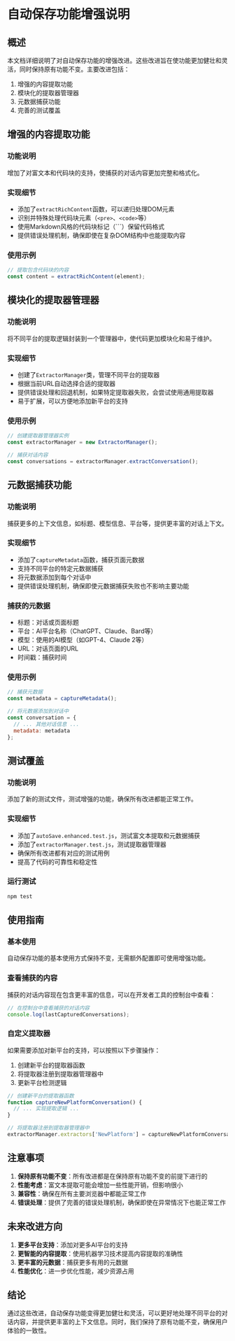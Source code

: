 # 自动保存功能增强说明

## 概述

本文档详细说明了对自动保存功能的增强改进。这些改进旨在使功能更加健壮和灵活，同时保持原有功能不变。主要改进包括：

1. 增强的内容提取功能
2. 模块化的提取器管理器
3. 元数据捕获功能
4. 完善的测试覆盖

## 增强的内容提取功能

### 功能说明

增加了对富文本和代码块的支持，使捕获的对话内容更加完整和格式化。

### 实现细节

- 添加了`extractRichContent`函数，可以递归处理DOM元素
- 识别并特殊处理代码块元素（`<pre>`、`<code>`等）
- 使用Markdown风格的代码块标记（```）保留代码格式
- 提供错误处理机制，确保即使在复杂DOM结构中也能提取内容

### 使用示例

```javascript
// 提取包含代码块的内容
const content = extractRichContent(element);
```

## 模块化的提取器管理器

### 功能说明

将不同平台的提取逻辑封装到一个管理器中，使代码更加模块化和易于维护。

### 实现细节

- 创建了`ExtractorManager`类，管理不同平台的提取器
- 根据当前URL自动选择合适的提取器
- 提供错误处理和回退机制，如果特定提取器失败，会尝试使用通用提取器
- 易于扩展，可以方便地添加新平台的支持

### 使用示例

```javascript
// 创建提取器管理器实例
const extractorManager = new ExtractorManager();

// 捕获对话内容
const conversations = extractorManager.extractConversation();
```

## 元数据捕获功能

### 功能说明

捕获更多的上下文信息，如标题、模型信息、平台等，提供更丰富的对话上下文。

### 实现细节

- 添加了`captureMetadata`函数，捕获页面元数据
- 支持不同平台的特定元数据捕获
- 将元数据添加到每个对话中
- 提供错误处理机制，确保即使元数据捕获失败也不影响主要功能

### 捕获的元数据

- 标题：对话或页面标题
- 平台：AI平台名称（ChatGPT、Claude、Bard等）
- 模型：使用的AI模型（如GPT-4、Claude 2等）
- URL：对话页面的URL
- 时间戳：捕获时间

### 使用示例

```javascript
// 捕获元数据
const metadata = captureMetadata();

// 将元数据添加到对话中
const conversation = {
  // ... 其他对话信息 ...
  metadata: metadata
};
```

## 测试覆盖

### 功能说明

添加了新的测试文件，测试增强的功能，确保所有改进都能正常工作。

### 实现细节

- 添加了`autoSave.enhanced.test.js`，测试富文本提取和元数据捕获
- 添加了`extractorManager.test.js`，测试提取器管理器
- 确保所有改进都有对应的测试用例
- 提高了代码的可靠性和稳定性

### 运行测试

```bash
npm test
```

## 使用指南

### 基本使用

自动保存功能的基本使用方式保持不变，无需额外配置即可使用增强功能。

### 查看捕获的内容

捕获的对话内容现在包含更丰富的信息，可以在开发者工具的控制台中查看：

```javascript
// 在控制台中查看捕获的对话内容
console.log(lastCapturedConversations);
```

### 自定义提取器

如果需要添加对新平台的支持，可以按照以下步骤操作：

1. 创建新平台的提取器函数
2. 将提取器注册到提取器管理器中
3. 更新平台检测逻辑

```javascript
// 创建新平台的提取器函数
function captureNewPlatformConversation() {
  // ... 实现提取逻辑 ...
}

// 将提取器注册到提取器管理器中
extractorManager.extractors['NewPlatform'] = captureNewPlatformConversation;
```

## 注意事项

1. **保持原有功能不变**：所有改进都是在保持原有功能不变的前提下进行的
2. **性能考虑**：富文本提取可能会增加一些性能开销，但影响很小
3. **兼容性**：确保在所有主要浏览器中都能正常工作
4. **错误处理**：提供了完善的错误处理机制，确保即使在异常情况下也能正常工作

## 未来改进方向

1. **更多平台支持**：添加对更多AI平台的支持
2. **更智能的内容提取**：使用机器学习技术提高内容提取的准确性
3. **更丰富的元数据**：捕获更多有用的元数据
4. **性能优化**：进一步优化性能，减少资源占用

## 结论

通过这些改进，自动保存功能变得更加健壮和灵活，可以更好地处理不同平台的对话内容，并提供更丰富的上下文信息。同时，我们保持了原有功能不变，确保用户体验的一致性。 